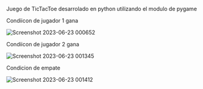 Juego de TicTacToe desarrolado en python utilizando el modulo de pygame

Condiicon de jugador 1 gana

![Screenshot 2023-06-23 000652](https://github.com/willy94rs/python/assets/24707320/8b6c4af3-b18e-48b1-8d3d-b290112857cd)

Condiicon de jugador 2 gana

![Screenshot 2023-06-23 001345](https://github.com/willy94rs/python/assets/24707320/302f72f7-6452-451e-8bc4-e8bef17653ab)

Condicion de empate 

![Screenshot 2023-06-23 001412](https://github.com/willy94rs/python/assets/24707320/126f0f29-1fe6-429d-a72f-e023a235c470)

